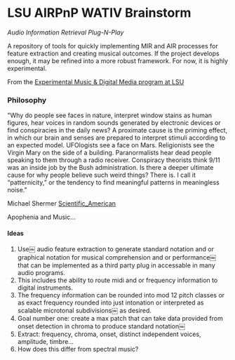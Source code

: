# LSU AIRPnP WATIV Brainstorm

_Audio Information Retrieval Plug-N-Play_

A repository of tools for quickly implementing MIR and AIR processes for feature extraction and creating musical outcomes.  If the project develops enough, it may be refined into a more robust framework. For now, it is highly experimental.

From the [Experimental Music & Digital Media program at LSU](https://emdm.lsu.edu)


### Philosophy

"Why do people see faces in nature, interpret window stains as human figures, hear voices in random sounds generated by electronic devices or find conspiracies in the daily news? A proximate cause is the priming effect, in which our brain and senses are prepared to interpret stimuli according to an expected model. UFOlogists see a face on Mars. Religionists see the Virgin Mary on the side of a building. Paranormalists hear dead people speaking to them through a radio receiver. Conspiracy theorists think 9/11 was an inside job by the Bush administration. Is there a deeper ultimate cause for why people believe such weird things? There is. I call it “patternicity,” or the tendency to find meaningful patterns in meaningless noise."
 
 Michael Shermer [Scientific_American](https://www.scientificamerican.com/article/patternicity-finding-meaningful-patterns/)


Apophenia and Music...


#### Ideas

1. Use￼ audio feature extraction to generate standard notation and or graphical notation for musical comprehension and or performance￼ that can be implemented as a third party plug in accessable in many audio programs.
2. This includes the ability to route midi and or frequency information to digital instruments.
3. The frequency information can be rounded into mod 12 pitch classes or as exact frequency rounded into just intonation or interpreted as scalable microtonal subdivisions￼ as desired.
4. Goal number one: create a max patch that can take data provided from onset detection in chroma to produce standard notation￼
5. Extract: frequency, chroma, onset, distinct independent voices, amplitude, timbre...
6. How does this differ from spectral music?
